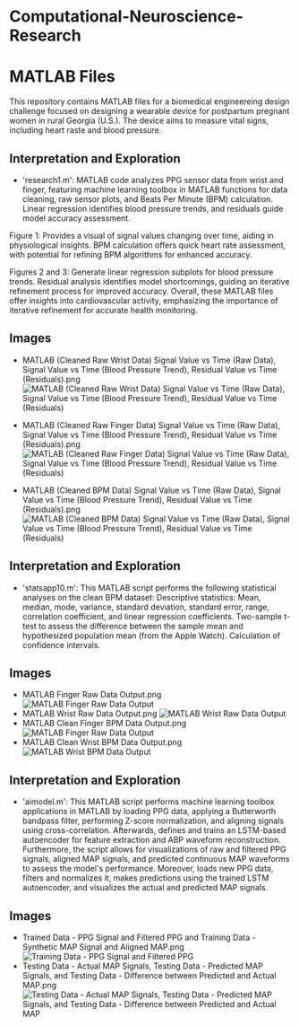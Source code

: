 # Computational-Neuroscience-Research

# MATLAB Files

This repository contains MATLAB files for a biomedical engineereing design challenge focused on designing a wearable device for postpartum pregnant women in rural Georgia (U.S.). The device aims to measure vital signs, including heart raste and blood pressure.

##  Interpretation and Exploration

- 'research1.m': MATLAB code analyzes PPG sensor data from wrist and finger, featuring machine learning toolbox in MATLAB functions for data cleaning, raw sensor plots, and Beats Per Minute (BPM) calculation. Linear regression identifies blood pressure trends, and residuals guide model accuracy assessment.

Figure 1: Provides a visual of signal values changing over time, aiding in physiological insights. BPM calculation offers quick heart rate assessment, with potential for refining BPM algorithms for enhanced accuracy.

Figures 2 and 3: Generate linear regression subplots for blood pressure trends. Residual analysis identifies model shortcomings, guiding an iterative refinement process for improved accuracy. Overall, these MATLAB files offer insights into cardiovascular activity, emphasizing the importance of iterative refinement for accurate health monitoring.

## Images 

- MATLAB (Cleaned Raw Wrist Data) Signal Value vs Time (Raw Data), Signal Value vs Time (Blood Pressure Trend), Residual Value vs Time (Residuals).png
  ![MATLAB (Cleaned Raw Wrist Data) Signal Value vs Time (Raw Data), Signal Value vs Time (Blood Pressure Trend), Residual Value vs Time (Residuals)](https://github.com/mduezguen3/Computational-Neuroscience-Research/assets/131891739/0f13fe4f-a640-44d0-b676-f41bc1946234)

- MATLAB (Cleaned Raw Finger Data) Signal Value vs Time (Raw Data), Signal Value vs Time (Blood Pressure Trend), Residual Value vs Time (Residuals).png
  ![MATLAB (Cleaned Raw Finger Data) Signal Value vs Time (Raw Data), Signal Value vs Time (Blood Pressure Trend), Residual Value vs Time (Residuals)](https://github.com/mduezguen3/Computational-Neuroscience-Research/assets/131891739/08ae87df-546b-4acb-ad5a-306e3cc350a7)

- MATLAB (Cleaned BPM Data) Signal Value vs Time (Raw Data), Signal Value vs Time (Blood Pressure Trend), Residual Value vs Time (Residuals).png
  ![MATLAB (Cleaned BPM Data) Signal Value vs Time (Raw Data), Signal Value vs Time (Blood Pressure Trend), Residual Value vs Time (Residuals)](https://github.com/mduezguen3/Computational-Neuroscience-Research/assets/131891739/7d4a314b-acd9-47b3-9c89-8315e350d91a)

##  Interpretation and Exploration

- 'statsapp10.m':  This MATLAB script performs the following statistical analyses on the clean BPM dataset:
Descriptive statistics: Mean, median, mode, variance, standard deviation, standard error, range, correlation coefficient, and linear regression coefficients.
Two-sample t-test to assess the difference between the sample mean and hypothesized population mean (from the Apple Watch).
Calculation of confidence intervals.

## Images 

- MATLAB Finger Raw Data Output.png
  ![MATLAB Finger Raw Data Output](https://github.com/mduezguen3/Computational-Neuroscience-Research/assets/131891739/0ede6534-67fa-45a7-97fa-6b76d04c1465)
- MATLAB Wrist Raw Data Output.png
  ![MATLAB Wrist Raw Data Output](https://github.com/mduezguen3/Computational-Neuroscience-Research/assets/131891739/23498cd8-f39d-4a90-8e0c-3fe461addc6f)
- MATLAB Clean Finger BPM Data Output.png
  ![MATLAB Finger Raw Data Output](https://github.com/mduezguen3/Computational-Neuroscience-Research/assets/131891739/f5f1e1d9-d043-431b-a2a2-444a5f1b5952)
- MATLAB Clean Wrist BPM Data Output.png
  ![MATLAB Wrist BPM Data Output](https://github.com/mduezguen3/Computational-Neuroscience-Research/assets/131891739/9b571b75-63a9-402b-b795-a73e0df66943)

##  Interpretation and Exploration

- 'aimodel.m':  This MATLAB script performs machine learning toolbox applications in MATLAB by loading PPG data, applying a Butterworth bandpass filter, performing Z-score normalization, and aligning signals using cross-correlation. Afterwards,  defines and trains an LSTM-based autoencoder for feature extraction and ABP waveform reconstruction. Furthermore, the script allows for visualizations of raw and filtered PPG signals, aligned MAP signals, and predicted continuous MAP waveforms to assess the model's performance. Moreover, loads new PPG data, filters and normalizes it, makes predictions using the trained LSTM autoencoder, and visualizes the actual and predicted MAP signals.

## Images 

- Trained Data - PPG Signal and Filtered PPG and Training Data - Synthetic MAP Signal and Aligned MAP.png
  ![Training Data - PPG Signal and Filtered PPG](https://github.com/mduezguen3/Biomedical-Engineering-Design-Challenge-Project/assets/131891739/b6befb05-b779-4813-b33b-515bad83a599)
- Testing Data - Actual MAP Signals, Testing Data - Predicted MAP Signals, and Testing Data - Difference between Predicted and Actual MAP.png
  ![Testing Data - Actual MAP Signals, Testing Data - Predicted MAP Signals, and Testing Data - Difference between Predicted and Actual MAP](https://github.com/mduezguen3/Biomedical-Engineering-Design-Challenge-Project/assets/131891739/14da17fd-6cec-42e2-bd05-a51dc303cd28)




